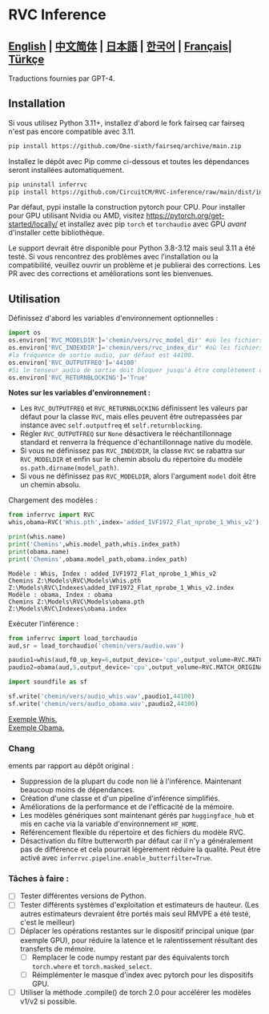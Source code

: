 # RVC Inference

[**English**](../README.md) | [**中文简体**](./README.ch.md) | [**日本語**](./README.ja.md) | [**한국어**](./README.ko.md) | [**Français**](./README.fr.md)| [**Türkçe**](./README.tr.md)
------
Traductions fournies par GPT-4.

## Installation
Si vous utilisez Python 3.11+, installez d'abord le fork fairseq car fairseq n'est pas encore compatible avec 3.11.
```bash
pip install https://github.com/One-sixth/fairseq/archive/main.zip
```

Installez le dépôt avec Pip comme ci-dessous et toutes les dépendances seront installées automatiquement.
```bash
pip uninstall inferrvc
pip install https://github.com/CircuitCM/RVC-inference/raw/main/dist/inferrvc-1.0-py3-none-any.whl --no-cache-dir
```
Par défaut, pypi installe la construction pytorch pour CPU. Pour installer pour GPU utilisant Nvidia ou AMD, visitez https://pytorch.org/get-started/locally/ et installez avec pip `torch` et `torchaudio` avec GPU _avant_ d'installer cette bibliothèque.

Le support devrait être disponible pour Python 3.8-3.12 mais seul 3.11 a été testé. Si vous rencontrez des problèmes avec l'installation ou la compatibilité, veuillez ouvrir un problème et je publierai des corrections.
Les PR avec des corrections et améliorations sont les bienvenues.

## Utilisation
Définissez d'abord les variables d'environnement optionnelles :
```python
import os
os.environ['RVC_MODELDIR']='chemin/vers/rvc_model_dir' #où les fichiers model.pth sont stockés.
os.environ['RVC_INDEXDIR']='chemin/vers/rvc_index_dir' #où les fichiers model.index sont stockés.
#la fréquence de sortie audio, par défaut est 44100.
os.environ['RVC_OUTPUTFREQ']='44100'
#Si le tenseur audio de sortie doit bloquer jusqu'à être complètement chargé, cela peut être ignoré. Mais si vous voulez l'exécuter dans un pipeline torch plus grand, le régler sur False améliorera un peu les performances.
os.environ['RVC_RETURNBLOCKING']='True'
```
**Notes sur les variables d'environnement :**
- Les `RVC_OUTPUTFREQ` et `RVC_RETURNBLOCKING` définissent les valeurs par défaut pour la classe `RVC`, mais elles peuvent être outrepassées par instance avec `self.outputfreq` et `self.returnblocking`.
- Régler `RVC_OUTPUTFREQ` sur `None` désactivera le rééchantillonnage standard et renverra la fréquence d'échantillonnage native du modèle.
- Si vous ne définissez pas `RVC_INDEXDIR`, la classe `RVC` se rabattra sur `RVC_MODELDIR` et enfin sur le chemin absolu du répertoire du modèle `os.path.dirname(model_path)`.
- Si vous ne définissez pas `RVC_MODELDIR`, alors l'argument `model` doit être un chemin absolu.

Chargement des modèles :
```python
from inferrvc import RVC
whis,obama=RVC('Whis.pth',index='added_IVF1972_Flat_nprobe_1_Whis_v2'),RVC(model='obama')

print(whis.name)
print('Chemins',whis.model_path,whis.index_path)
print(obama.name)
print('Chemins',obama.model_path,obama.index_path)
```
```text
Modèle : Whis, Index : added_IVF1972_Flat_nprobe_1_Whis_v2
Chemins Z:\Models\RVC\Models\Whis.pth Z:\Models\RVC\Indexes\added_IVF1972_Flat_nprobe_1_Whis_v2.index
Modèle : obama, Index : obama
Chemins Z:\Models\RVC\Models\obama.pth Z:\Models\RVC\Indexes\obama.index
```

Exécuter l'inférence :
```python
from inferrvc import load_torchaudio
aud,sr = load_torchaudio('chemin/vers/audio.wav')

paudio1=whis(aud,f0_up_key=6,output_device='cpu',output_volume=RVC.MATCH_ORIGINAL,index_rate=.75)
paudio2=obama(aud,5,output_device='cpu',output_volume=RVC.MATCH_ORIGINAL,index_rate=.9)

import soundfile as sf

sf.write('chemin/vers/audio_whis.wav',paudio1,44100)
sf.write('chemin/vers/audio_obama.wav',paudio2,44100)
```
[Exemple Whis.](./docs/audio_whis.wav)  
[Exemple Obama.](./docs/audio_obama.wav)

### Chang

ements par rapport au dépôt original :
 - Suppression de la plupart du code non lié à l'inférence. Maintenant beaucoup moins de dépendances.
 - Création d'une classe et d'un pipeline d'inférence simplifiés.
 - Améliorations de la performance et de l'efficacité de la mémoire.
 - Les modèles génériques sont maintenant gérés par `huggingface_hub` et mis en cache via la variable d'environnement `HF_HOME`.
 - Référencement flexible du répertoire et des fichiers du modèle RVC.
 - Désactivation du filtre butterworth par défaut car il n'y a généralement pas de différence et cela pourrait légèrement réduire la qualité. Peut être activé avec `inferrvc.pipeline.enable_butterfilter=True`.

### Tâches à faire :
- [ ] Tester différentes versions de Python.
- [ ] Tester différents systèmes d'exploitation et estimateurs de hauteur. (Les autres estimateurs devraient être portés mais seul RMVPE a été testé, c'est le meilleur)
- [ ] Déplacer les opérations restantes sur le dispositif principal unique (par exemple GPU), pour réduire la latence et le ralentissement résultant des transferts de mémoire.
  - [ ] Remplacer le code numpy restant par des équivalents torch `torch.where` et `torch.masked_select`.
  - [ ] Réimplémenter le masque d'index avec pytorch pour les dispositifs GPU.
- [ ] Utiliser la méthode .compile() de torch 2.0 pour accélérer les modèles v1/v2 si possible.